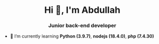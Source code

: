 
<h1 align="center">Hi 👋, I'm Abdullah</h1>
<h3 align="center">Junior back-end developer</h3>


- 🌱 I’m currently learning **Python (3.9.7)**, **nodejs (18.4.0)**, **php (7.4.30)**
